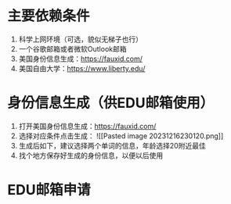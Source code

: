 # 主要依赖条件
1. 科学上网环境（可选，貌似无梯子也行）
2. 一个谷歌邮箱或者微软Outlook邮箱
3. 美国身份信息生成：https://fauxid.com/
4. 美国自由大学：https://www.liberty.edu/
# 身份信息生成（供EDU邮箱使用）
1. 打开美国身份信息生成：https://fauxid.com/
2. 选择对应条件点击生成：
![[Pasted image 20231216230120.png]]
3. 生成后如下，建议选择两个单词的信息，年龄选择20附近最佳
4. 找个地方保存好生成的身份信息，以便以后使用
# EDU邮箱申请

